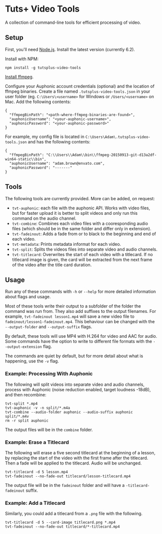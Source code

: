 # Tuts+ Video Tools

A collection of command-line tools for efficient processing of video.

## Setup

First, you'll need [Node.js](https://nodejs.org/en/). Install the latest version (currently 6.2).

Install with NPM:

    npm install -g tutsplus-video-tools


[Install ffmpeg](https://ffmpeg.org/download.html).

Configure your Auphonic account credentials (optional) and the location of ffmpeg binaries. Create a file named `.tutsplus-video-tools.json` in your user folder (eg. `C:\Users\<username>` for Windows or `/Users/<username>` on Mac. Add the following contents:

    {
      "ffmpegBinPath": "<path-where-ffmpeg-binaries-are-found>",
      "auphonicUsername": "<your-auphonic-username>",
      "auphonicPassword": "<your-auphonic-password>"
    }

For example, my config file is located in `C:\Users\Adam\.tutsplus-video-tools.json` and has the following contents:

    {
      "ffmpegBinPath": "C:\\Users\\Adam\\bin\\ffmpeg-20150913-git-d13a2df-win64-static\\bin",
      "auphonicUsername": "adam.brown@envato.com",
      "auphonicPassword": "-------"
    }

## Tools

The following tools are currently provided. More can be added, on request:

 - `tvt-auphonic`:  each file with the auphonic API. Works with video files, but for faster upload it is better to split videos and only run this command on the audio channel.
 - `tvt-combine`: Combines each video files with a cooresponding audio files (which should be in the same folder and differ only in extension).
 - `tvt-fadeinout`: Adds a fade from or to black to the beginning and end of each video.
 - `tvt-metadata`: Prints metadata informat for each video.
 - `tvt-split`: Splits the videos files into separate video and audio channels.
 - `tvt-titlecard`: Overwrites the start of each video with a titlecard. If no titlecard image is given, the card will be extracted from the next frame of the video after the title card duration.

## Usage

Run any of these commands with `-h` or `--help` for more detailed information about flags and usage.

Most of these tools write their output to a subfolder of the folder the command was run from. They also add suffixes to the output filenames. For example, `tvt-fadeinout lesson1.mp4` will save a new video file to `fadeinout/lesson1-fadeinout.mp4`. This behaviour can be changed with the `--output-folder` and `--output-suffix` flags.

By default, these tools will use MP4 with H.264 for video and AAC for audio. Some commands have the option to write to different file formats with the `--output-extension` flag.

The commands are quiet by default, but for more detail about what is happening, use the `-v` flag.

### Example: Processing With Auphonic

The following will split videos into separate video and audio channels, process with Auphonic (noise reduction enabled, target loudness -18dB), and then recombine:

    tvt-split *.mp4
    tvt-auphonic -v -n split/*.m4a
    tvt-combine --audio-folder auphonic --audio-suffix auphonic split/*.m4v
    rm -r split auphonic

The output files will be in the `combine` folder.

### Example: Erase a Titlecard

The following will erase a five second titlecard at the beginning of a lesson, by replacing the start of the video with the first frame after the titlecard. Then a fade will be applied to the titlecard. Audio will be unchanged.

    tvt-titlecard -d 5 lesson.mp4
    tvt-fadeinout --no-fade-out titlecard/lesson-titlecard.mp4

The output file will be in the `fadeinout` folder and will have a `-titlecard-fadeinout` suffix.


### Example: Add a Titlecard

Similarly, you could add a titlecard from a `.png` file with the following.

    tvt-titlecard -d 5 --card-image titlecard.png *.mp4
    tvt-fadeinout --no-fade-out titlecard/*-titlecard.mp4
